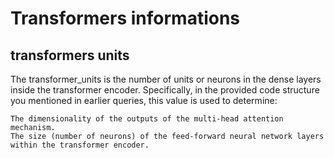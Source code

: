 # Transformers informations
## transformers units
The transformer_units is the number of units or neurons in the dense layers inside the transformer encoder. Specifically, in the provided code structure you mentioned in earlier queries, this value is used to determine:

    The dimensionality of the outputs of the multi-head attention mechanism.
    The size (number of neurons) of the feed-forward neural network layers within the transformer encoder.